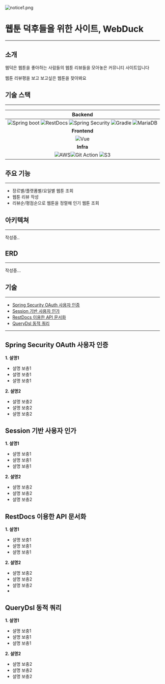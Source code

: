![notice1.png](..%2F..%2FDesktop%2Fnotice1.png)

# 웹툰 덕후들을 위한 사이트, WebDuck

---
## 소개

웹덕은 웹툰을 좋아하는 사람들의 웹툰 리뷰들을 모아놓은 커뮤니티 사이트입니다

웹툰 리뷰평을 보고 보고싶은 웹툰을 찾아봐요


## 기술 스택

---
|                                                                                                                                                                                                                                                                          **Backend**                                                                                                                                                                                                                                                                           |         
|:--------------------------------------------------------------------------------------------------------------------------------------------------------------------------------------------------------------------------------------------------------------------------------------------------------------------------------------------------------------------------------------------------------------------------------------------------------------------------------------------------------------------------------------------------------------:| 
|![Spring boot](https://img.shields.io/badge/SpringBoot-6DB33F?style=flat-square&logo=SpringBoot&logoColor=white) ![RestDocs](https://img.shields.io/badge/RestDocs-ff?style=flat-square&logo=SpringBoot&logoColor=white) ![Spring Security](https://img.shields.io/badge/SpringSecurity-6DB33F?style=flat-square&logo=SpringSecurity&logoColor=white) ![Gradle](https://img.shields.io/badge/Gradle-white?style=flat-square&logo=gradle&color=02303A) ![MariaDB](https://img.shields.io/badge/MariaDB-003545?style=flat-the-badge&logo=mariadb&logoColor=white) 
|                                                                                                                                                                                                                                                                          **Frontend**   
|![Vue](https://img.shields.io/badge/Vue.js-35495E?style=flat-the-badge&logo=vuedotjs&logoColor=4FC08D)
|                                                                                                                                                                                                                                                                           **Infra**                                                                                                                                                                                                                                                                            |
|                                                                                                                        ![AWS](https://img.shields.io/badge/AWS-232F3E?style=flat-square&logo=AmazonAWS&logoColor=white)![Git Action](https://img.shields.io/badge/GitAction-2088FF?style=flat-square&logo=GithubActions&logoColor=white) ![S3](https://img.shields.io/badge/S3-569A31?style=flat-square&logo=AmazonS3&logoColor=white)                                                                                                                         

## 주요 기능

---
- 장르별/플랫폼별/요일별 웹툰 조회
- 웹툰 리뷰 작성
- 리뷰순/평점순으로 웹툰을 정렬해 인기 웹툰 조회

## 아키텍쳐

---
작성중..

## ERD

---
작성중...


## 기술

---
- [Spring Security OAuth 사용자 인증](#spring-security-oauth-사용자-인증)
- [Session 기반 사용자 인가](#session-기반-사용자-인가)
- [RestDocs 이용한 API 문서화](#restdocs-이용한-api-문서화)
- [QueryDsl 동적 쿼리](#querydsl-동적-쿼리)

---

## Spring Security OAuth 사용자 인증

**1. 설명1**
- 설명 보충1
- 설명 보충1
- 설명 보충1

**2. 설명2**
- 설명 보충2
- 설명 보충2
- 설명 보충2

## Session 기반 사용자 인가
**1. 설명1**
- 설명 보충1
- 설명 보충1
- 설명 보충1

**2. 설명2**
- 설명 보충2
- 설명 보충2
- 설명 보충2

## RestDocs 이용한 API 문서화
**1. 설명1**
- 설명 보충1
- 설명 보충1
- 설명 보충1

**2. 설명2**
- 설명 보충2
- 설명 보충2
- 설명 보충2
- 
## QueryDsl 동적 쿼리
**1. 설명1**
- 설명 보충1
- 설명 보충1
- 설명 보충1

**2. 설명2**
- 설명 보충2
- 설명 보충2
- 설명 보충2
